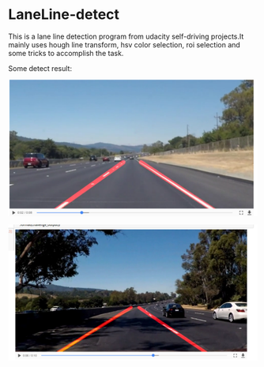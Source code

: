 # LaneLine-detect

This is a lane line detection program from udacity self-driving projects.It mainly uses hough line transform, hsv color selection, roi selection and some tricks to accomplish the task.

Some detect result: 

![Aaron Swartz](https://github.com/nicholas-tien/LaneLine-detect/blob/master/result-image/%E9%80%89%E5%8C%BA_062.png?raw=true)

![Aaron Swartz](https://github.com/nicholas-tien/LaneLine-detect/blob/master/result-image/%E9%80%89%E5%8C%BA_064.png?raw=true)
